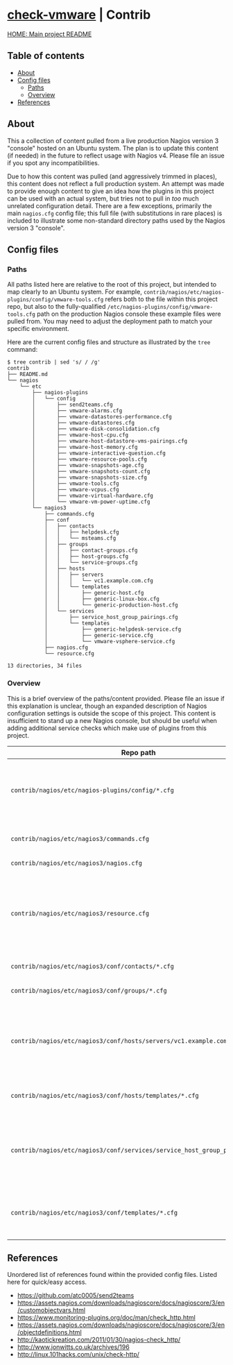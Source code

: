 <!-- omit in toc -->
# [check-vmware][repo-url] | Contrib

[HOME: Main project README](../README.md)

<!-- omit in toc -->
## Table of contents

- [About](#about)
- [Config files](#config-files)
  - [Paths](#paths)
  - [Overview](#overview)
- [References](#references)

## About

This a collection of content pulled from a live production Nagios version 3
"console" hosted on an Ubuntu system. The plan is to update this content (if
needed) in the future to reflect usage with Nagios v4. Please file an issue if
you spot any incompatibilities.

Due to how this content was pulled (and aggressively trimmed in places), this
content does not reflect a full production system. An attempt was made to
provide enough content to give an idea how the plugins in this project can be
used with an actual system, but tries not to pull in *too* much unrelated
configuration detail. There are a few exceptions, primarily the main
`nagios.cfg` config file; this full file (with substitutions in rare places)
is included to illustrate some non-standard directory paths used by the Nagios
version 3 "console".

## Config files

### Paths

All paths listed here are relative to the root of this project, but intended
to map clearly to an Ubuntu system. For example,
`contrib/nagios/etc/nagios-plugins/config/vmware-tools.cfg` refers both to the
file within this project repo, but also to the fully-qualified
`/etc/nagios-plugins/config/vmware-tools.cfg` path on the production Nagios
console these example files were pulled from. You may need to adjust the
deployment path to match your specific environment.

Here are the current config files and structure as illustrated by the `tree`
command:

```ShellSession
$ tree contrib | sed 's/ / /g'
contrib
├── README.md
└── nagios
    └── etc
        ├── nagios-plugins
        │   └── config
        │       ├── send2teams.cfg
        │       ├── vmware-alarms.cfg
        │       ├── vmware-datastores-performance.cfg
        │       ├── vmware-datastores.cfg
        │       ├── vmware-disk-consolidation.cfg
        │       ├── vmware-host-cpu.cfg
        │       ├── vmware-host-datastore-vms-pairings.cfg
        │       ├── vmware-host-memory.cfg
        │       ├── vmware-interactive-question.cfg
        │       ├── vmware-resource-pools.cfg
        │       ├── vmware-snapshots-age.cfg
        │       ├── vmware-snapshots-count.cfg
        │       ├── vmware-snapshots-size.cfg
        │       ├── vmware-tools.cfg
        │       ├── vmware-vcpus.cfg
        │       ├── vmware-virtual-hardware.cfg
        │       └── vmware-vm-power-uptime.cfg
        └── nagios3
            ├── commands.cfg
            ├── conf
            │   ├── contacts
            │   │   ├── helpdesk.cfg
            │   │   └── msteams.cfg
            │   ├── groups
            │   │   ├── contact-groups.cfg
            │   │   ├── host-groups.cfg
            │   │   └── service-groups.cfg
            │   ├── hosts
            │   │   ├── servers
            │   │   │   └── vc1.example.com.cfg
            │   │   └── templates
            │   │       ├── generic-host.cfg
            │   │       ├── generic-linux-box.cfg
            │   │       └── generic-production-host.cfg
            │   └── services
            │       ├── service_host_group_pairings.cfg
            │       └── templates
            │           ├── generic-helpdesk-service.cfg
            │           ├── generic-service.cfg
            │           └── vmware-vsphere-service.cfg
            ├── nagios.cfg
            └── resource.cfg

13 directories, 34 files
```

### Overview

This is a brief overview of the paths/content provided. Please file an issue
if this explanation is unclear, though an expanded description of Nagios
configuration settings is outside the scope of this project. This content is
insufficient to stand up a new Nagios console, but should be useful when
adding additional service checks which make use of plugins from this project.

| Repo path                                                                  | Purpose                                                                                                                                      |
| -------------------------------------------------------------------------- | -------------------------------------------------------------------------------------------------------------------------------------------- |
| `contrib/nagios/etc/nagios-plugins/config/*.cfg`                           | Supplementary command definition files for Nagios plugins. Commands for plugins in this project are defined here.                            |
|                                                                            |                                                                                                                                              |
| `contrib/nagios/etc/nagios3/commands.cfg`                                  | Primary command definition file for Nagios plugins.                                                                                          |
| `contrib/nagios/etc/nagios3/nagios.cfg`                                    | Primary Nagios configuration file.                                                                                                           |
| `contrib/nagios/etc/nagios3/resource.cfg`                                  | Resource configuration file. This holds `$USERx$` macro definitions referenced in service check and command definitions (e.g., Webhook URL). |
|                                                                            |                                                                                                                                              |
| `contrib/nagios/etc/nagios3/conf/contacts/*.cfg`                           | Contact entry definition files.                                                                                                              |
| `contrib/nagios/etc/nagios3/conf/groups/*.cfg`                             | Contact, Host and Service group definition files.                                                                                            |
| `contrib/nagios/etc/nagios3/conf/hosts/servers/vc1.example.com.cfg`        | Host and Service check definitions for VMware vCenter / vSphere environment. Review alongside plugin command definitions.                    |
| `contrib/nagios/etc/nagios3/conf/hosts/templates/*.cfg`                    | Host templates. Some are used by the VMware vCenter Host definition.                                                                         |
| `contrib/nagios/etc/nagios3/conf/services/service_host_group_pairings.cfg` | Custom shared Service check definitions. This is mostly a placeholder file to satisfy references from other config files.                    |
| `contrib/nagios/etc/nagios3/conf/templates/*.cfg`                          | Service check templates used by the service checks defined in the `vc1.example.com.cfg` file.                                                |

## References

Unordered list of references found within the provided config files. Listed
here for quick/easy access.

- <https://github.com/atc0005/send2teams>
- <https://assets.nagios.com/downloads/nagioscore/docs/nagioscore/3/en/customobjectvars.html>
- <https://www.monitoring-plugins.org/doc/man/check_http.html>
- <https://assets.nagios.com/downloads/nagioscore/docs/nagioscore/3/en/objectdefinitions.html>
- <http://kaotickreation.com/2011/01/30/nagios-check_http/>
- <http://www.jonwitts.co.uk/archives/196>
- <http://linux.101hacks.com/unix/check-http/>

<!-- Footnotes here  -->

[repo-url]: <https://github.com/atc0005/check-vmware>  "This project's GitHub repo"
